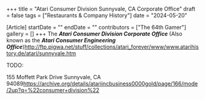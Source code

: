 +++
title = "Atari Consumer Division Sunnyvale, CA Corporate Office"
draft = false
tags = ["Restaurants & Company History"]
date = "2024-05-20"

[Article]
startDate = ""
endDate = ""
contributors = ["The 64th Gamer"]
gallery = []
+++
The <b><i>Atari Consumer Division Corporate Office</b></i> (Also known as the <b><i>Atari Consumer Engineering Office</b></i>)<ref>http://ftp.pigwa.net/stuff/collections/atari_forever/www/www.atarihistory.de/atari/sunnyvale.htm</ref>

TODO:

155 Moffett Park Drive Sunnyvale, CA 94089<ref>https://archive.org/details/atariincbusiness0000gold/page/166/mode/2up?q=%22consumer+division%22</ref>

